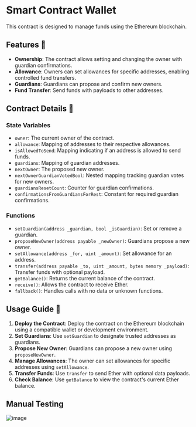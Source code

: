 # Smart Contract Wallet

This contract is designed to manage funds using the Ethereum blockchain.

## Features 🚀

- **Ownership**: The contract allows setting and changing the owner with guardian confirmations.
- **Allowance**: Owners can set allowances for specific addresses, enabling controlled fund transfers.
- **Guardians**: Guardians can propose and confirm new owners.
- **Fund Transfer**: Send funds with payloads to other addresses.

## Contract Details 📝

### State Variables

- `owner`: The current owner of the contract.
- `allowance`: Mapping of addresses to their respective allowances.
- `isAllowedToSend`: Mapping indicating if an address is allowed to send funds.
- `guardians`: Mapping of guardian addresses.
- `nextOwner`: The proposed new owner.
- `nextOwnerGuardianVotedBool`: Nested mapping tracking guardian votes for new owners.
- `guardiansResetCount`: Counter for guardian confirmations.
- `confirmationsFromGuardiansForRest`: Constant for required guardian confirmations.

### Functions

- `setGuardian(address _guardian, bool _isGuardian)`: Set or remove a guardian.
- `proposeNewOwner(address payable _newOwner)`: Guardians propose a new owner.
- `setAllowance(address _for, uint _amount)`: Set allowance for an address.
- `transfer(address payable _to, uint _amount, bytes memory _payload)`: Transfer funds with optional payload.
- `getBalance()`: Returns the current balance of the contract.
- `receive()`: Allows the contract to receive Ether.
- `fallback()`: Handles calls with no data or unknown functions.

## Usage Guide 📖

1. **Deploy the Contract**: Deploy the contract on the Ethereum blockchain using a compatible wallet or development environment.
2. **Set Guardians**: Use `setGuardian` to designate trusted addresses as guardians.
3. **Propose New Owner**: Guardians can propose a new owner using `proposeNewOwner`.
4. **Manage Allowances**: The owner can set allowances for specific addresses using `setAllowance`.
5. **Transfer Funds**: Use `transfer` to send Ether with optional data payloads.
6. **Check Balance**: Use `getBalance` to view the contract's current Ether balance.

## Manual Testing
![image](https://github.com/user-attachments/assets/34cc772f-bcda-4afa-b063-27608e21ecd4)

